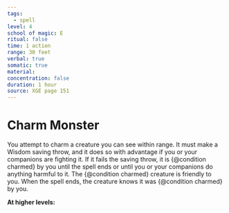 ```yaml
---
tags:
  - spell
level: 4
school of magic: E
ritual: false
time: 1 action
range: 30 feet
verbal: true
somatic: true
material: 
concentration: false
duration: 1 hour
source: XGE page 151
---
```

# Charm Monster
You attempt to charm a creature you can see within range. It must make a Wisdom saving throw, and it does so with advantage if you or your companions are fighting it. If it fails the saving throw, it is {@condition charmed} by you until the spell ends or until you or your companions do anything harmful to it. The {@condition charmed} creature is friendly to you. When the spell ends, the creature knows it was {@condition charmed} by you.

**At higher levels:** 